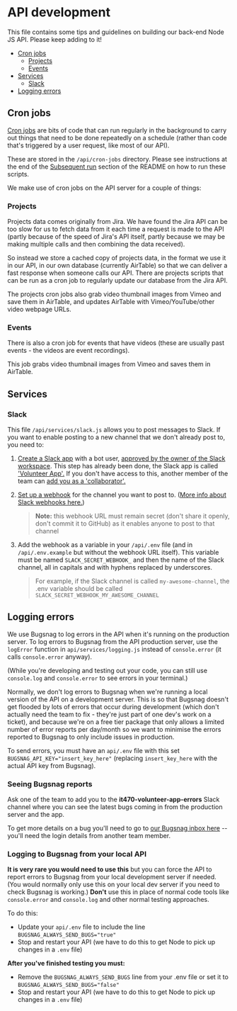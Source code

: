 # API development

This file contains some tips and guidelines on building our back-end Node JS API.  Please keep adding to it!

- [Cron jobs](#cron-jobs)
  - [Projects](#projects)
  - [Events](#events)
- [Services](#services)
  - [Slack](#slack)
- [Logging errors](#logging-errors)

## Cron jobs

[Cron jobs](https://en.wikipedia.org/wiki/Cron) are bits of code that can run regularly in the background to carry out things that need to be done repeatedly on a schedule (rather than code that's triggered by a user request, like most of our API).

These are stored in the `/api/cron-jobs` directory. Please see instructions at the end of the [Subsequent run](README.md#subsequent-run) section of the README on how to run these scripts.

We make use of cron jobs on the API server for a couple of things:

### Projects

Projects data comes originally from Jira. We have found the Jira API can be too slow for us to fetch data from it each time a request is made to the API (partly because of the speed of Jira's API itself, partly because we may be making multiple calls and then combining the data received).

So instead we store a cached copy of projects data, in the format we use it in our API, in our own database (currently AirTable) so that we can deliver a fast response when someone calls our API. There are projects scripts that can be run as a cron job to regularly update our database from the Jira API.

The projects cron jobs also grab video thumbnail images from Vimeo and save them in AirTable, and updates AirTable with Vimeo/YouTube/other video webpage URLs.

### Events

There is also a cron job for events that have videos (these are usually past events - the videos are event recordings).

This job grabs video thumbnail images from Vimeo and saves them in AirTable.

## Services

### Slack

This file `/api/services/slack.js` allows you to post messages to Slack. If you want to enable posting to a new channel that we don't already post to, you need to:

1. [Create a Slack app](https://api.slack.com/start/planning) with a bot user, [approved by the owner of the Slack workspace](https://slack.com/intl/en-gb/help/articles/222386767-Manage-app-approval-for-your-workspace#h_01EC8H3AWBYEAAN5AKBTVKPC5K). This step has already been done, the Slack app is called ['Volunteer App'.](https://api.slack.com/apps/A03ALL3M137/general) If you don't have access to this, another member of the team can [add you as a 'collaborator'.](https://app.slack.com/app-settings/T011F5L41NH/A03ALL3M137/collaborators)

2. [Set up a webhook](https://api.slack.com/apps/A03ALL3M137/incoming-webhooks?) for the channel you want to post to. ([More info about Slack webhooks here.](https://api.slack.com/messaging/webhooks))

   > **Note:** this webhook URL must remain secret (don't share it openly, don't commit it to GitHub) as it enables anyone to post to that channel

3. Add the webhook as a variable in your `/api/.env` file (and in `/api/.env.example` but without the webhook URL itself). This variable must be named `SLACK_SECRET_WEBHOOK_` and then the name of the Slack channel, all in capitals and with hyphens replaced by underscores.
   > For example, if the Slack channel is called `my-awesome-channel`, the .env variable should be called `SLACK_SECRET_WEBHOOK_MY_AWESOME_CHANNEL`

## Logging errors

We use Bugsnag to log errors in the API when it's running on the production server. To log errors to Bugsnag from the API production server, use the `logError` function in `api/services/logging.js` instead of `console.error` (it calls `console.error` anyway).

(While you're developing and testing out your code, you can still use `console.log` and `console.error` to see errors in your terminal.)

Normally, we don't log errors to Bugsnag when we're running a local version of the API on a development server.  This is so that Bugsnag doesn't get flooded by lots of errors that occur during development (which don't actually need the team to fix - they're just part of one dev's work on a ticket), and because we're on a free tier package that only allows a limited number of error reports per day/month so we want to minimise the errors reported to Bugsnag to only include issues in production.

To send errors, you must have an `api/.env` file with this set `BUGSNAG_API_KEY="insert_key_here"` (replacing `insert_key_here` with the actual API key from Bugsnag).

### Seeing Bugsnag reports

Ask one of the team to add you to the **it470-volunteer-app-errors** Slack channel where you can see the latest bugs coming in from the production server and the app.

To get more details on a bug you'll need to go to [our Bugsnag inbox here](https://app.bugsnag.com/scottish-tech-army/volunteer-app/errors) -- you'll need the login details from another team member.

### Logging to Bugsnag from your local API

**It is very rare you would need to use this** but you can force the API to report errors to Bugsnag from your local development server if needed. (You would normally only use this on your local dev server if you need to check Bugsnag is working.) **Don't** use this in place of normal code tools like `console.error` and `console.log` and other normal testing approaches.

To do this:

- Update your `api/.env` file to include the line `BUGSNAG_ALWAYS_SEND_BUGS="true"`
- Stop and restart your API (we have to do this to get Node to pick up changes in a `.env` file)

**After you've finished testing you must:**

- Remove the `BUGSNAG_ALWAYS_SEND_BUGS` line from your .env file or set it to `BUGSNAG_ALWAYS_SEND_BUGS="false"`
- Stop and restart your API (we have to do this to get Node to pick up changes in a `.env` file)
